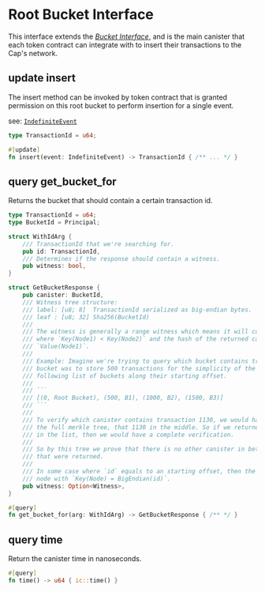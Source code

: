 # Root Bucket Interface

This interface extends the [*Bucket Interface*](./bucket-interface.md), and is the main
canister that each token contract can integrate with to insert their transactions to the
Cap's network.

## update insert

The insert method can be invoked by token contract that is granted permission on this root
bucket to perform insertion for a single event.

see:
[`IndefiniteEvent`](./event.md#IndefiniteEvent)

```rust
type TransactionId = u64;

#[update]
fn insert(event: IndefiniteEvent) -> TransactionId { /** ... */ }
```

## query get_bucket_for

Returns the bucket that should contain a certain transaction id.

```rust
type TransactionId = u64;
type BucketId = Principal;

struct WithIdArg {
    /// TransactionId that we're searching for.
    pub id: TransactionId,
    /// Determines if the response should contain a witness.
    pub witness: bool,
}

struct GetBucketResponse {
    pub canister: BucketId,
    /// Witness tree structure:  
    /// label: [u8; 8]  TransactionId serialized as big-endian bytes.  
    /// leaf : [u8; 32] Sha256(BucketId)  
    ///  
    /// The witness is generally a range witness which means it will contain two consecutive nodes
    /// where `Key(Node1) < Key(Node2)` and the hash of the returned canister id will be equal to
    /// `Value(Node1)`.
    /// 
    /// Example: Imagine we're trying to query which bucket contains transaction 1130. Suppose each
    /// bucket was to store 500 transactions for the simplicity of the example. Then we'd have the
    /// following list of buckets along their starting offset.
    /// 
    /// ```
    /// [(0, Root Bucket), (500, B1), (1000, B2), (1500, B3)]
    /// ```
    /// 
    /// To verify which canister contains transaction 1130, we would have to return a sub-tree of
    /// the full merkle tree, that 1130 in the middle. So if we returned 3-rd item and the 4-th
    /// in the list, then we would have a complete verification.
    /// 
    /// So by this tree we prove that there is no other canister in between the two neighbours
    /// that were returned.
    /// 
    /// In some case where `id` equals to an starting offset, then the tree will have only one
    /// node with `Key(Node) = BigEndian(id)`.
    pub witness: Option<Witness>,
}

#[query]
fn get_bucket_for(arg: WithIdArg) -> GetBucketResponse { /** */ }
```

## query time

Return the canister time in nanoseconds.

```rust
#[query]
fn time() -> u64 { ic::time() }
```